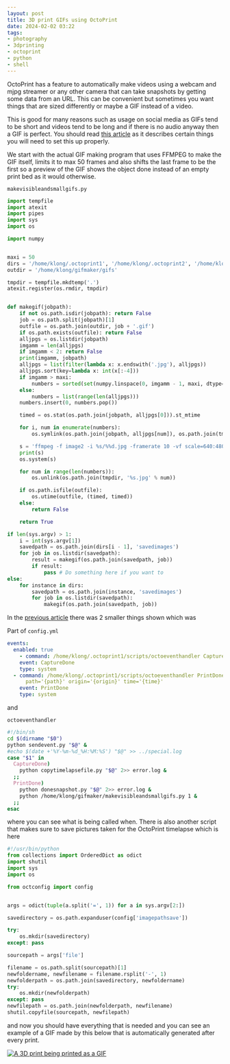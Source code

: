 ```yaml
---
layout: post
title: 3D print GIFs using OctoPrint
date: 2024-02-02 03:22
tags:
- photography
- 3dprinting
- octoprint
- python
- shell
---
```


OctoPrint has a feature to automatically make videos using a webcam and mjpg streamer or any other camera that can take snapshots by getting some data from an URL. This can be convenient but sometimes you want things that are sized differently or maybe a GIF instead of a video. 

This is good for many reasons such as usage on social media as GIFs tend to be short and videos tend to be long and if there is no audio anyway then a GIF is perfect. You should read [this article](https://ellietheyeen.github.io/2024/02/01/3d-printer-done-snapshot.html) as it describes certain things you will need to set this up properly.

We start with the actual GIF making program that uses FFMPEG to make the GIF itself, limits it to max 50 frames and also shifts the last frame to be the first so a preview of the GIF shows the object done instead of an empty print bed as it would otherwise.

`makevisibleandsmallgifs.py`
```py
import tempfile
import atexit
import pipes
import sys
import os

import numpy


maxi = 50
dirs = '/home/klong/.octoprint1', '/home/klong/.octoprint2', '/home/klong/.octoprint3'
outdir = '/home/klong/gifmaker/gifs'

tmpdir = tempfile.mkdtemp('.')
atexit.register(os.rmdir, tmpdir)


def makegif(jobpath):
    if not os.path.isdir(jobpath): return False
    job = os.path.split(jobpath)[1]
    outfile = os.path.join(outdir, job + '.gif')
    if os.path.exists(outfile): return False
    alljpgs = os.listdir(jobpath)
    imgamm = len(alljpgs)
    if imgamm < 2: return False
    print(imgamm, jobpath)
    alljpgs = list(filter(lambda x: x.endswith('.jpg'), alljpgs))
    alljpgs.sort(key=lambda x: int(x[:-4]))
    if imgamm > maxi:
        numbers = sorted(set(numpy.linspace(0, imgamm - 1, maxi, dtype=int)))
    else:
        numbers = list(range(len(alljpgs)))
    numbers.insert(0, numbers.pop())

    timed = os.stat(os.path.join(jobpath, alljpgs[0])).st_mtime

    for i, num in enumerate(numbers):
        os.symlink(os.path.join(jobpath, alljpgs[num]), os.path.join(tmpdir, '%s.jpg' % i))

    s = 'ffmpeg -f image2 -i %s/%%d.jpg -framerate 10 -vf scale=640:480 -y %s' % (tmpdir, outfile)
    print(s)
    os.system(s)

    for num in range(len(numbers)):
        os.unlink(os.path.join(tmpdir, '%s.jpg' % num))

    if os.path.isfile(outfile):
        os.utime(outfile, (timed, timed))
    else:
        return False

    return True

if len(sys.argv) > 1:
    i = int(sys.argv[1])
    savedpath = os.path.join(dirs[i - 1], 'savedimages')
    for job in os.listdir(savedpath):
        result = makegif(os.path.join(savedpath, job))
        if result:
            pass # Do something here if you want to
else:
    for instance in dirs:
        savedpath = os.path.join(instance, 'savedimages')
        for job in os.listdir(savedpath):
            makegif(os.path.join(savedpath, job))
```

In the [previous article](https://ellietheyeen.github.io/2024/02/01/3d-printer-done-snapshot.html) there was 2 smaller things shown which was

Part of `config.yml`
```yml
events:
  enabled: true
    - command: /home/klong/.octoprint1/scripts/octoeventhandler CaptureDone file='{file}'
    event: CaptureDone
    type: system
  - command: /home/klong/.octoprint1/scripts/octoeventhandler PrintDone name='{name}'
      path='{path}' origin='{origin}' time='{time}'
    event: PrintDone
    type: system
```

and

`octoeventhandler`
```sh
#!/bin/sh
cd $(dirname "$0")
python sendevent.py "$@" &
#echo $(date +'%Y-%m-%d_%H:%M:%S') "$@" >> ../special.log
case "$1" in
  CaptureDone)
    python copytimelapsefile.py "$@" 2>> error.log &
  ;;
  PrintDone)
    python donesnapshot.py "$@" 2>> error.log &
    python /home/klong/gifmaker/makevisibleandsmallgifs.py 1 &
  ;;
esac
```

where you can see what is being called when. There is also another script that makes sure to save pictures taken for the OctoPrint timelapse which is here

```py
#!/usr/bin/python
from collections import OrderedDict as odict
import shutil
import sys
import os

from octconfig import config


args = odict(tuple(a.split('=', 1)) for a in sys.argv[2:])

savedirectory = os.path.expanduser(config['imagepathsave'])

try:
    os.mkdir(savedirectory)
except: pass

sourcepath = args['file']

filename = os.path.split(sourcepath)[1]
newfoldername, newfilename = filename.rsplit('-', 1)
newfolderpath = os.path.join(savedirectory, newfoldername)
try:
    os.mkdir(newfolderpath)
except: pass
newfilepath = os.path.join(newfolderpath, newfilename)
shutil.copyfile(sourcepath, newfilepath)
```

and now you should have everything that is needed and you can see an example of a GIF made by this below that is automatically generated after every print.

[![A 3D print being printed as a GIF](/images/CFFFP_Drawer_System_20240202001803.gif)](/images/CFFFP_Drawer_System_20240202001803.gif)
